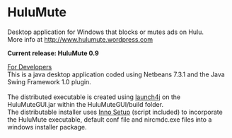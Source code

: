 HuluMute
========
Desktop application for Windows that blocks or mutes ads on Hulu. <br>
More info at http://www.hulumute.wordpress.com

<b>Current release: HuluMute 0.9</b>

<u>For Developers</u><br>
This is a java desktop application coded using Netbeans 7.3.1 and the Java Swing Framework 1.0 plugin.<br>
<br>
The distributed executable is created using <a href="http://launch4j.sourceforge.net/">launch4j</a> on the HuluMuteGUI.jar within the HuluMuteGUI/build folder.<br>
The distributable installer uses <a href="http://www.jrsoftware.org/isdl.php#stable">Inno Setup</a> (script included) to incorporate the HuluMute executable, default conf file and nircmdc.exe files into a windows installer package.

